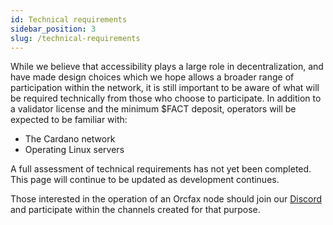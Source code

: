 ```yaml
---
id: Technical requirements
sidebar_position: 3
slug: /technical-requirements
---
```


While we believe that accessibility plays a large role in decentralization, and
have made design choices which we hope allows a broader range of participation
within the network, it is still important to be aware of what will be required
technically from those who choose to participate. In addition to a validator
license and the minimum $FACT deposit, operators will be expected to be familiar
with:

- The Cardano network
- Operating Linux servers

A full assessment of technical requirements has not yet been completed. This
page will continue to be updated as development continues.

Those interested in the operation of an Orcfax node should join our
[Discord](https://dsc.gg/orcfax) and participate within the channels created for
that purpose.

